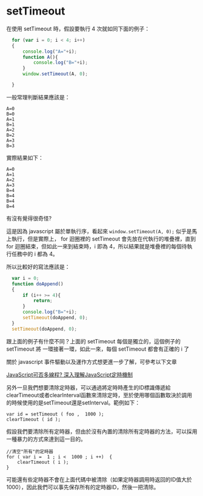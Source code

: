 # setTimeout


在使用 setTimeout 時，假設要執行 4 次就如同下面的例子：


```javascript
  for (var i = 0; i < 4; i++)
  {
      console.log("A="+i);
      function A(){
          console.log("B="+i);
      }
      window.setTimeout(A, 0);

  }
```

一般常理判斷結果應該是：

	A=0
	B=0
	A=1
	B=1
	A=2
	B=2
	A=3
	B=3



實際結果如下：

	A=0
	A=1
	A=2
	A=3
	B=4
	B=4
	B=4
	B=4

有沒有覺得很奇怪?


這是因為 javascript 屬於單執行序，看起來 ``window.setTimeout(A, 0);`` 似乎是馬上執行，但是實際上， for 迴圈裡的 setTimeout 會先放在代執行的堆疊裡，直到 for 迴圈結束，但如此一來到結束時，i 即為 4，所以結果就是堆疊裡的每個待執行任務中的 i 都為 4。


所以比較好的寫法應該是：

```javascript
  var i = 0;
  function doAppend()
  {
      if (i++ >= 4){
          return;
      }
      console.log("B="+i);
      setTimeout(doAppend, 0);
  }
  setTimeout(doAppend, 0);
```


跟上面的例子有什麼不同？上面的 setTimeout 每個是獨立的，這個例子的 setTimeout 將 一環接著一環，如此一來，每個 setTimeout 都會有正確的 i 了

關於 javascript 事件驅動以及運作方式想更進一步了解，可參考以下文章

[JavaScript可否多線程? 深入理解JavaScript定時機制](http://www.phpv.net/html/1700.html)

另外一旦我們想要清除定時器，可以通過將定時時產生的ID標識傳遞給clearTimeout或者clearInterval函數來清除定時，至於使用哪個函數取決於調用的時候使用的是setTimeout還是setInterval。範例如下：

	var id = setTimeout ( foo ,  1000 );
	clearTimeout ( id );

假設我們要清除所有定時器，但由於沒有內置的清除所有定時器的方法，可以採用一種暴力的方式來達到這一目的。

	//清空"所有"的定時器
	for ( var i =  1 ; i <  1000 ; i ++)  {
		clearTimeout ( i );
	}

可能還有些定時器不會在上面代碼中被清除（如果定時器調用時返回的ID值大於1000），因此我們可以事先保存所有的定時器ID，然後一把清除。
